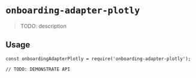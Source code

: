 # `onboarding-adapter-plotly`

> TODO: description

## Usage

```
const onboardingAdapterPlotly = require('onboarding-adapter-plotly');

// TODO: DEMONSTRATE API
```

